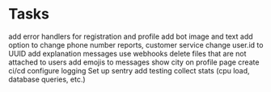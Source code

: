 # Tasks

add error handlers for registration and profile
add bot image and text
add option to change phone number
reports, customer service
change user.id to UUID
add explanation messages
use webhooks
delete files that are not attached to users
add emojis to messages
show city on profile page
create ci/cd
configure logging
Set up sentry
add testing
collect stats (cpu load, database queries, etc.)
